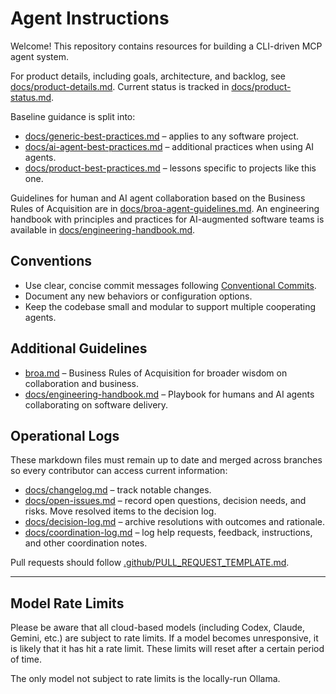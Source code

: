 # Agent Instructions

Welcome! This repository contains resources for building a CLI-driven MCP agent system.

For product details, including goals, architecture, and backlog, see [docs/product-details.md](docs/product-details.md). Current status is tracked in [docs/product-status.md](docs/product-status.md).

Baseline guidance is split into:
- [docs/generic-best-practices.md](docs/generic-best-practices.md) – applies to any software project.
- [docs/ai-agent-best-practices.md](docs/ai-agent-best-practices.md) – additional practices when using AI agents.
- [docs/product-best-practices.md](docs/product-best-practices.md) – lessons specific to projects like this one.

Guidelines for human and AI agent collaboration based on the Business Rules of Acquisition are in [docs/broa-agent-guidelines.md](docs/broa-agent-guidelines.md).
An engineering handbook with principles and practices for AI-augmented software teams is available in [docs/engineering-handbook.md](docs/engineering-handbook.md).

## Conventions

- Use clear, concise commit messages following [Conventional Commits](https://www.conventionalcommits.org/).
- Document any new behaviors or configuration options.
- Keep the codebase small and modular to support multiple cooperating agents.

## Additional Guidelines

- [broa.md](broa.md) – Business Rules of Acquisition for broader wisdom on collaboration and business.
- [docs/engineering-handbook.md](docs/engineering-handbook.md) – Playbook for humans and AI agents collaborating on software delivery.

## Operational Logs

These markdown files must remain up to date and merged across branches so every contributor can access current information:

- [docs/changelog.md](docs/changelog.md) – track notable changes.
- [docs/open-issues.md](docs/open-issues.md) – record open questions, decision needs, and risks. Move resolved items to the decision log.
- [docs/decision-log.md](docs/decision-log.md) – archive resolutions with outcomes and rationale.
- [docs/coordination-log.md](docs/coordination-log.md) – log help requests, feedback, instructions, and other coordination notes.

Pull requests should follow [.github/PULL_REQUEST_TEMPLATE.md](.github/PULL_REQUEST_TEMPLATE.md).


---

## Model Rate Limits

Please be aware that all cloud-based models (including Codex, Claude, Gemini, etc.) are subject to rate limits. If a model becomes unresponsive, it is likely that it has hit a rate limit. These limits will reset after a certain period of time.

The only model not subject to rate limits is the locally-run Ollama.
